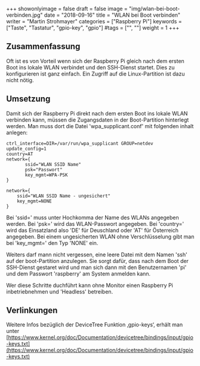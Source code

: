 +++
showonlyimage = false
draft = false
image = "img/wlan-bei-boot-verbinden.jpg"
date = "2018-09-16"
title = "WLAN bei Boot verbinden"
writer = "Martin Strohmayer"
categories = ["Raspberry Pi"]
keywords = ["Taste", "Tastatur", "gpio-key", "gpio"]
#tags = ["", ""]
weight = 1
+++


## Zusammenfassung

Oft ist es von Vorteil wenn sich der Raspberry Pi gleich nach dem ersten Boot ins lokale WLAN verbindet und den SSH-Dienst startet. Dies zu konfigurieren ist ganz einfach. Ein Zugriff auf die Linux-Partition ist dazu nicht nötig.

## Umsetzung

Damit sich der Raspberry Pi direkt nach dem ersten Boot ins lokale WLAN verbinden kann, müssen die Zugangsdaten in der Boot-Partition hinterlegt werden.
Man muss dort die Datei 'wpa_supplicant.conf' mit folgenden inhalt anlegen:

```
ctrl_interface=DIR=/var/run/wpa_supplicant GROUP=netdev
update_config=1
country=AT
network={
       ssid="WLAN SSID Name"
       psk="Passwort"
       key_mgmt=WPA-PSK
} 

network={
    ssid="WLAN SSID Name - ungesichert"
    key_mgmt=NONE
}
```
Bei 'ssid=' muss unter Hochkomma der Name des WLANs angegeben werden. Bei 'psk=' wird das WLAN-Passwort angegeben. Bei 'country=' wird das Einsatzland also 'DE' für Deuschland oder 'AT' für Österreich angegeben. Bei einem ungesicherten WLAN ohne Verschlüsselung gibt man bei 'key_mgmt=' den Typ 'NONE' ein.

Weiters darf mann nicht vergessen, eine leere Datei mit dem Namen 'ssh' auf der boot-Partition anzulegen. Sie sorgt dafür, dass nach dem Boot der SSH-Dienst gestaret wird und man sich dann mit den Benutzernamen 'pi' und dem Passwort 'raspberry' am System anmelden kann.

Wer diese Schritte duchführt kann ohne Monitor einen Raspberry Pi inbetriebnehmen und 'Headless' betreiben.

## Verlinkungen

Weitere Infos bezüglich der DeviceTree Funktion ‚gpio-keys‘, erhält man unter [https://www.kernel.org/doc/Documentation/devicetree/bindings/input/gpio-keys.txt](https://www.kernel.org/doc/Documentation/devicetree/bindings/input/gpio-keys.txt) 





